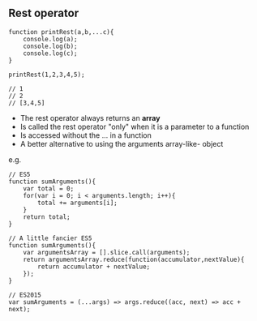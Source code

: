 ## Rest operator

```
function printRest(a,b,...c){
    console.log(a);
    console.log(b);
    console.log(c);
}

printRest(1,2,3,4,5); 

// 1
// 2
// [3,4,5]
```

- The rest operator always returns an **array**   
- Is called the rest operator "only" when it is a parameter to a function
- Is accessed without the ... in a function
- A better alternative to using the arguments array-like- object


e.g.
```
// ES5
function sumArguments(){
    var total = 0;
    for(var i = 0; i < arguments.length; i++){
        total += arguments[i];
    }
    return total;
}

```

```
// A little fancier ES5
function sumArguments(){
    var argumentsArray = [].slice.call(arguments);
    return argumentsArray.reduce(function(accumulator,nextValue){
        return accumulator + nextValue;
    });
}
```
```
// ES2015
var sumArguments = (...args) => args.reduce((acc, next) => acc + next);
```

